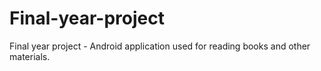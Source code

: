 # Final-year-project

Final year project - Android application used for reading books and other materials.
